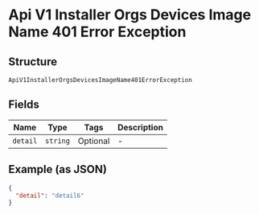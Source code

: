 
# Api V1 Installer Orgs Devices Image Name 401 Error Exception

## Structure

`ApiV1InstallerOrgsDevicesImageName401ErrorException`

## Fields

| Name | Type | Tags | Description |
|  --- | --- | --- | --- |
| `detail` | `string` | Optional | - |

## Example (as JSON)

```json
{
  "detail": "detail6"
}
```

